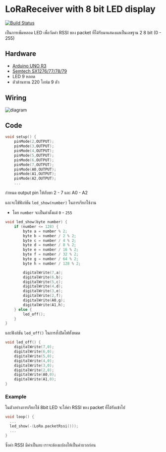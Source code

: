 # LoRaReceiver with 8 bit LED display

[![Build Status](https://travis-ci.org/travis-ci/travis-web.svg?branch=master)](https://travis-ci.org/travis-ci/travis-web)

เป็นการเพิ่มหลอด LED เพื่อวัดค่า RSSI ของ packet ที่ได้รับมาแสดงผลเป็นเลขฐาน 2 8 bit (0 - 255)
## Hardware
* [Arduino UNO R3](https://store.arduino.cc/usa/arduino-uno-rev3)
* [Semtech SX1276/77/78/79](http://www.semtech.com/apps/product.php?pn=SX1276)
* LED 9 หลอด
* ตัวต้านทาน 220 โอห์ม 9 ตัว

## Wiring
![diagram](https://github.com/Chanonsersa/Arduino-LoRa/blob/Chanonsersa-8bitLED/examples/LoRaReceiver8bit/8Bit-LED-diagram.png "8 bit LED display")

## Code
```cpp
void setup() {
    pinMode(2,OUTPUT);   
    pinMode(3,OUTPUT);  
    pinMode(4,OUTPUT);  
    pinMode(5,OUTPUT);
    pinMode(6,OUTPUT);
    pinMode(7,OUTPUT);
    pinMode(A0,OUTPUT);
    pinMode(A1,OUTPUT);
    pinMode(A2,OUTPUT);
    ...
```
กำหนด output pin ให้กับขา 2 - 7 และ A0 - A2

และจะใช้ฟังก์ชัน `led_show(number)` ในการเรียกใช้งาน
- โดย `number` จะเป็นค่าตั้งแต่ `0` - `255`
```cpp
void led_show(byte number) {
    if (number <= 128) {
        byte a = number % 2;      
        byte b = number / 2 % 2;     
        byte c = number / 4 % 2;        
        byte d = number / 8 % 2;
        byte e = number / 16 % 2;
        byte f = number / 32 % 2;
        byte g = number / 64 % 2;
        byte h = number / 128 % 2;

        digitalWrite(7,a); 
        digitalWrite(6,b); 
        digitalWrite(5,c); 
        digitalWrite(4,d); 
        digitalWrite(3,e); 
        digitalWrite(2,f); 
        digitalWrite(A0,g);
        digitalWrite(A1,h);
    } else {
        led_off();
    }
}
```

และฟังก์ชัน `led_off()` ในการสั่งปิดไฟทั้งหมด

```cpp
void led_off() {
    digitalWrite(7,0); 
    digitalWrite(6,0); 
    digitalWrite(5,0); 
    digitalWrite(4,0); 
    digitalWrite(3,0); 
    digitalWrite(2,0); 
    digitalWrite(A0,0);
    digitalWrite(A1,0);
}
```

### Example

ในตัวอย่างการเรียกใช้ 8bit LED จะใส่ค่า RSSI ของ packet ที่ได้รับเข้าไป
```cpp
void loop() {
  ...
  led_show(-(LoRa.packetRssi()));
  ...
}
```
ซึ่งค่า RSSI มีค่าเป็นลบ เราจะต้องแปลงให้เป็นค่าบวกก่อน
